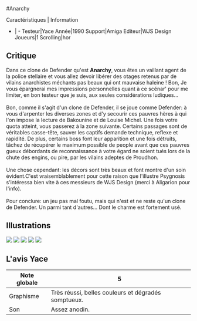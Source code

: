 #Anarchy

Caractéristiques | Information
- | -
Testeur|Yace
Année|1990
Support|Amiga
Editeur|WJS Design
Joueurs|1
Scrolling|hor

## Critique
Dans ce clone de Defender qu'est <b>Anarchy</b>, vous êtes un vaillant agent de la police stellaire et vous allez devoir libérer des otages retenus par de vilains anarchistes méchants pas beaux qui ont mauvaise haleine ! Bon, Je vous épargnerai mes impressions personnelles quant à ce scénar' pour me limiter, en bon testeur que je suis, aux seules considérations ludiques...<br/><br/>Bon, comme il s'agit d'un clone de Defender, il se joue comme Defender: à vous d'arpenter les diverses zones et d'y secourir ces pauvres hères à qui l'on impose la lecture de Bakounine et de Louise Michel. Une fois votre quota atteint, vous passerez à la zone suivante. Certains passages sont de véritables casse-tête, sauver les captifs demande technique, reflexe et rapidité. De plus, certains boss font leur apparition et une fois détruits, tâchez de récupérer le maximum possible de people avant que ces pauvres gueux débordants de reconnaissance à votre égard ne soient tués lors de la chute des engins, ou pire, par les vilains adeptes de Proudhon.<br/><br/>Une chose cependant: les décors sont très beaux et font montre d'un soin évident.C'est vraisemblablement pour cette raison que  l'illustre Psygnosis s'intéressa bien vite à ces messieurs de WJS Design (merci à Aligarion pour l'info).<br/><br/>Pour conclure: un jeu pas mal foutu, mais qui n'est et ne reste qu'un clone de Defender. Un parmi tant d'autres... Dont le charme est fortement usé.

## Illustrations
![](http://www.shmup.com/images/thumbs/img_fiche_1_1216.gif)
![](http://www.shmup.com/images/thumbs/img_fiche_2_1216.png)
![](http://www.shmup.com/images/thumbs/img_fiche_3_1216.png)
![](http://www.shmup.com/images/thumbs/)
![](http://www.shmup.com/images/thumbs/)

## L'avis Yace
Note globale|5
-|-
Graphisme|Très réussi, belles couleurs et dégradés somptueux.
Son|Assez anodin.
